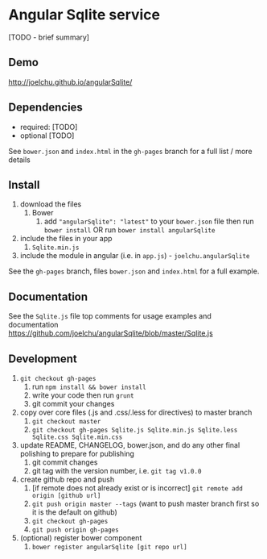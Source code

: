 # Angular Sqlite service 

[TODO - brief summary]

## Demo
http://joelchu.github.io/angularSqlite/

## Dependencies
- required:
	[TODO]
- optional
	[TODO]

See `bower.json` and `index.html` in the `gh-pages` branch for a full list / more details

## Install
1. download the files
	1. Bower
		1. add `"angularSqlite": "latest"` to your `bower.json` file then run `bower install` OR run `bower install angularSqlite`
2. include the files in your app
	1. `Sqlite.min.js`
3. include the module in angular (i.e. in `app.js`) - `joelchu.angularSqlite`

See the `gh-pages` branch, files `bower.json` and `index.html` for a full example.


## Documentation
See the `Sqlite.js` file top comments for usage examples and documentation
https://github.com/joelchu/angularSqlite/blob/master/Sqlite.js


## Development

1. `git checkout gh-pages`
	1. run `npm install && bower install`
	2. write your code then run `grunt`
	3. git commit your changes
2. copy over core files (.js and .css/.less for directives) to master branch
	1. `git checkout master`
	2. `git checkout gh-pages Sqlite.js Sqlite.min.js Sqlite.less Sqlite.css Sqlite.min.css`
3. update README, CHANGELOG, bower.json, and do any other final polishing to prepare for publishing
	1. git commit changes
	2. git tag with the version number, i.e. `git tag v1.0.0`
4. create github repo and push
	1. [if remote does not already exist or is incorrect] `git remote add origin [github url]`
	2. `git push origin master --tags` (want to push master branch first so it is the default on github)
	3. `git checkout gh-pages`
	4. `git push origin gh-pages`
5. (optional) register bower component
	1. `bower register angularSqlite [git repo url]`
